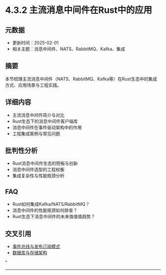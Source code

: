 ﻿# 4.3.2 主流消息中间件在Rust中的应用

## 元数据

- 更新时间：2025-02-01
- 相关主题：消息中间件、NATS、RabbitMQ、Kafka、集成

## 摘要

本节梳理主流消息中间件（NATS、RabbitMQ、Kafka等）在Rust生态中的集成方式、应用场景与工程实践。

## 详细内容

- 主流消息中间件简介与对比
- Rust生态下的消息中间件客户端库
- 消息中间件在事件驱动架构中的作用
- 工程集成案例与常见问题

## 批判性分析

- Rust消息中间件生态的短板与创新
- 消息中间件选型的工程权衡
- 集成复杂性与性能瓶颈分析

## FAQ

- Rust如何集成Kafka/NATS/RabbitMQ？
- 消息中间件的性能瓶颈如何排查？
- Rust生态下消息中间件的未来值值值趋势？

## 交叉引用

- [事件总线与发布订阅模式](./4.3.1_事件总线与发布订阅模式.md)
- [数据库与存储架构](../05_database_storage.md)

"

---
